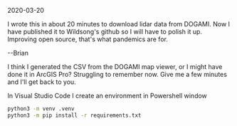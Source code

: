 2020-03-20

I wrote this in about 20 minutes to download lidar data from DOGAMI.
Now I have published it to Wildsong's github so I will have to polish it up.
Improving open source, that's what pandemics are for.

--Brian

I think I generated the CSV from the DOGAMI map viewer,
or I might have done it in ArcGIS Pro? Struggling to remember now.
Give me a few minutes and I'll get back to you.

In Visual Studio Code I create an environment in Powershell window

```bash
python3 -m venv .venv
python3 -m pip install -r requirements.txt
```